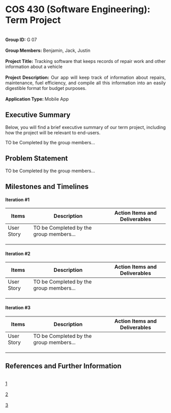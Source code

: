 # COS 430 (Software Engineering): Term Project

<p align="justify">
  <br> <strong>Group ID:</strong> G 07</br>
  <br> <strong>Group Members:</strong> Benjamin, Jack, Justin</br>
  <br> <strong>Project Title:</strong> Tracking software that keeps records of repair work and other information about a vehicle</br>
  <br> <strong>Project Description:</strong> Our app will keep track of information about repairs, maintenance, fuel efficiency, and compile all this information into an easily digestible format for budget purposes.</br>
  <br> <strong>Application Type: </strong>Mobile App</br>
 </p>

## Executive Summary

<p align="justify">
Below, you will find a brief executive summary of our term project, including how the project will be relevant to end-users.
</p>
<p align="justify">
TO be Completed by the group members...
</p>

## Problem Statement

<p align="justify">
TO be Completed by the group members...
</p>


## Milestones and Timelines

#### Iteration #1
| Items        | Description              | Action Items and Deliverables                                                             |
|--------------|--------------------------|-------------------------------------------------------------------------------------------|
| User Story   | TO be Completed by the group members...                                                                              |
|              |                                                                                                                      |
|              |                                                                                                                      |
|              |                                                                                                                      |

#### Iteration #2
| Items        | Description              | Action Items and Deliverables                                                             |
|--------------|--------------------------|-------------------------------------------------------------------------------------------|
| User Story   | TO be Completed by the group members...                                                                              |
|              |                                                                                                                      |
|              |                                                                                                                      |
|              |                                                                                                                      |


#### Iteration #3
| Items        | Description              | Action Items and Deliverables                                                             |
|--------------|--------------------------|-------------------------------------------------------------------------------------------|
| User Story   | TO be Completed by the group members...                                                                              |
|              |                                                                                                                      |
|              |                                                                                                                      |
|              |                                                                                                                      |




## References and Further Information 

<br>[1](https://usm.maine.edu/)</br>
<br>[2](https://usm.maine.edu/)</br>
<br>[3](https://usm.maine.edu/)</br>
